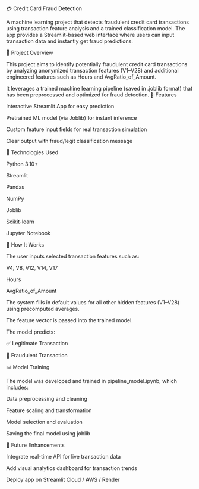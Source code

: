 💳 Credit Card Fraud Detection

A machine learning project that detects fraudulent credit card transactions using transaction feature analysis and a trained classification model.
The app provides a Streamlit-based web interface where users can input transaction data and instantly get fraud predictions.

🧠 Project Overview

This project aims to identify potentially fraudulent credit card transactions by analyzing anonymized transaction features (V1–V28) and additional engineered features such as Hours and AvgRatio_of_Amount.

It leverages a trained machine learning pipeline (saved in .joblib format) that has been preprocessed and optimized for fraud detection.
🚀 Features

Interactive Streamlit App for easy prediction

Pretrained ML model (via Joblib) for instant inference

Custom feature input fields for real transaction simulation

Clear output with fraud/legit classification message

🧩 Technologies Used

Python 3.10+

Streamlit

Pandas

NumPy

Joblib

Scikit-learn

Jupyter Notebook

🧮 How It Works

The user inputs selected transaction features such as:

V4, V8, V12, V14, V17

Hours

AvgRatio_of_Amount

The system fills in default values for all other hidden features (V1–V28) using precomputed averages.

The feature vector is passed into the trained model.

The model predicts:

✅ Legitimate Transaction

🚨 Fraudulent Transaction

📊 Model Training

The model was developed and trained in pipeline_model.ipynb, which includes:

Data preprocessing and cleaning

Feature scaling and transformation

Model selection and evaluation

Saving the final model using joblib

🧠 Future Enhancements

Integrate real-time API for live transaction data

Add visual analytics dashboard for transaction trends

Deploy app on Streamlit Cloud / AWS / Render
